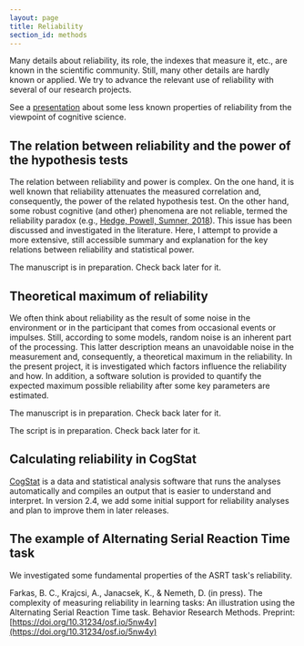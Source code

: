 ```yaml
---
layout: page
title: Reliability
section_id: methods
---
```


Many details about reliability, its role, the indexes that measure it, etc., are known in the scientific community. Still, many other details are hardly known or applied. We try to advance the relevant use of reliability with several of our research projects.

<i class='fa fa-desktop'></i> See a [presentation](https://docs.google.com/presentation/d/1A3WPhX4lzv_L99vdn1-I_uPWgOOtYNJ0MQ-jjjScqgY/edit?usp=sharing) about some less known properties of reliability from the viewpoint of cognitive science.

## The relation between reliability and the power of the hypothesis tests

The relation between reliability and power is complex. On the one hand, it is well known that reliability attenuates the measured correlation and, consequently, the power of the related hypothesis test. On the other hand, some robust cognitive (and other) phenomena are not reliable, termed the reliability paradox (e.g., [Hedge, Powell, Sumner, 2018](https://doi.org/10.3758/s13428-017-0935-1)). This issue has been discussed and investigated in the literature. Here, I attempt to provide a more extensive, still accessible summary and explanation for the key relations between reliability and statistical power.

<i class='fa fa-file-text'></i> The manuscript is in preparation. Check back later for it.

## Theoretical maximum of reliability

We often think about reliability as the result of some noise in the environment or in the participant that comes from occasional events or impulses. Still, according to some models, random noise is an inherent part of the processing. This latter description means an unavoidable noise in the measurement and, consequently, a theoretical maximum in the reliability. In the present project, it is investigated which factors influence the reliability and how. In addition, a software solution is provided to quantify the expected maximum possible reliability after some key parameters are estimated.

<i class='fa fa-file-text'></i> The manuscript is in preparation. Check back later for it.

<i class='fa fa-file-code-o'></i> The script is in preparation. Check back later for it.

## Calculating reliability in CogStat

[CogStat](cogstat.html) is a data and statistical analysis software that runs the analyses automatically and compiles an output that is easier to understand and interpret. In version 2.4, we add some initial support for reliability analyses and plan to improve them in later releases.


## The example of Alternating Serial Reaction Time task

We investigated some fundamental properties of the ASRT task's reliability.

<i class='fa fa-file-text'></i> Farkas, B. C., Krajcsi, A., Janacsek, K., & Nemeth, D. (in press). The complexity of measuring reliability in learning tasks: An illustration using the Alternating Serial Reaction Time task. Behavior Research Methods. Preprint: [https://doi.org/10.31234/osf.io/5nw4y](https://doi.org/10.31234/osf.io/5nw4y)
